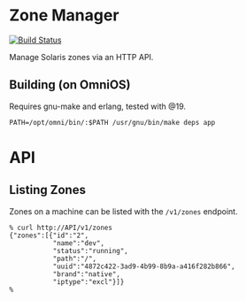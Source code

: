 # Zone Manager

[![Build Status](https://travis-ci.org/philipcristiano/zone_man.svg)](https://travis-ci.org/philipcristiano/zone_man)

Manage Solaris zones via an HTTP API.


## Building (on OmniOS)

Requires gnu-make and erlang, tested with @19.
```
PATH=/opt/omni/bin/:$PATH /usr/gnu/bin/make deps app
```


# API


## Listing Zones

Zones on a machine can be listed with the `/v1/zones` endpoint.

```
% curl http://API/v1/zones
{"zones":[{"id":"2",
           "name":"dev",
           "status":"running",
           "path":"/",
           "uuid":"4872c422-3ad9-4b99-8b9a-a416f282b866",
           "brand":"native",
           "iptype":"excl"}]}
%
```

